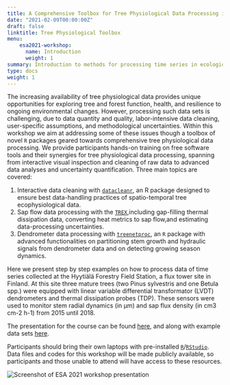 ```yaml
---
title: A Comprehensive Toolbox for Tree Physiological Data Processing in R
date: "2021-02-09T00:00:00Z"
draft: false
linktitle: Tree Physiological Toolbox
menu:
    esa2021-workshop:
      name: Introduction
      weight: 1
summary: Introduction to methods for processing time series in ecological research.
type: docs
weight: 1
---
```




The increasing availability of tree physiological data provides unique opportunities for exploring tree and forest function, health, and resilience to ongoing environmental changes. However, processing such data sets is challenging, due to data quantity and quality, labor-intensive data cleaning, user-specific assumptions, and methodological uncertainties.
Within this workshop we aim at addressing some of these issues though a toolbox of novel `R` packages geared towards comprehensive tree physiological data processing.
We provide participants hands-on training on free software tools and their synergies for tree physiological data processing, spanning from interactive visual inspection and cleaning of raw data to advanced data analyses and uncertainty quantification. 
Three main topics are covered:  
1. Interactive data cleaning with [`datacleanr`](https://the-hull.github.io/datacleanr/), an R package designed to ensure best data-handling practices of spatio-temporal tree ecophysiological data.  
2. Sap flow data processing with the [`TREX`](https://the-hull.github.io/TREX/),including gap-filling thermal dissipation data, converting heat metrics to sap flow,and estimating data-processing uncertainties.  
3. Dendrometer data processing with [`treenetproc`](https://github.com/treenet/treenetproc/), an `R` package with advanced functionalities on partitioning stem growth and hydraulic signals from dendrometer data and on detecting growing season dynamics.

Here we present step by step examples on how to process data of time series collected at the Hyytiälä Forestry Field Station, a flux tower site in Finland. 
At this site three mature trees (two Pinus sylvestris and one Betula spp.) were equipped with linear variable differential transformator (LVDT) dendrometers and thermal dissipation probes (TDP).
These sensors were used to monitor stem radial dynamics (in µm) and sap flux density (in cm3 cm-2 h-1) from 2015 until 2018. 

The presentation for the course can be found [here](https://raw.githubusercontent.com/deep-org/workshop_data/master/esa-workshop2021/ESA2021.pdf),
and along with example data sets [here](https://github.com/deep-org/workshop_data/tree/master/esa-workshop2021).


Participants should bring their own laptops with pre-installed [`R`](https://r-project.org)/[`RStudio`](https://rstudio.com/). 
Data files and codes for this workshop will be made publicly available, so participants and those unable to attend will have access to these resources.

![Screenshot of ESA 2021 workshop presentation](/docs-workshops/esa-workshop2021/_index_files/deepesa.png)


